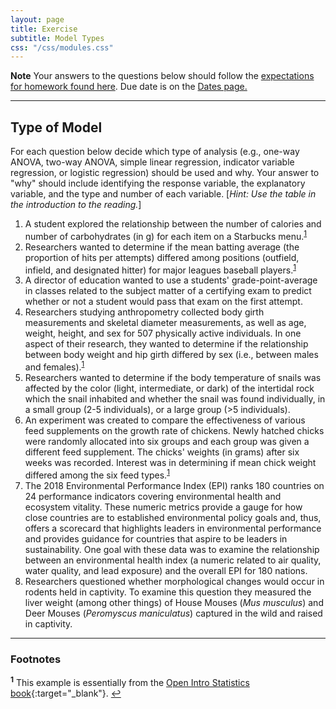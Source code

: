 ```yaml
---
layout: page
title: Exercise
subtitle: Model Types
css: "/css/modules.css"
---
```


<div class="alert alert-warning">
  <strong>Note</strong> Your answers to the questions below should follow the <a href="../../resources/hwformat" target="_blank">expectations for homework found here</a>. Due date is on the <a href="../../resources/Dates-Current" target="_blank">Dates page.</a>
</div>

----

## Type of Model

<div class="alert alert-info">
For each question below decide which type of analysis (e.g., one-way ANOVA, two-way ANOVA, simple linear regression, indicator variable regression, or logistic regression) should be used and why. Your answer to "why" should include identifying the response variable, the explanatory variable, and the type and number of each variable. [<i>Hint: Use the table in the introduction to the reading.</i>]
</div>

1. A student explored the relationship between the number of calories and number of carbohydrates (in g) for each item on a Starbucks menu.<sup id="a1">[1](#f1)</sup>
1. Researchers wanted to determine if the mean batting average (the proportion of hits per attempts) differed among positions (outfield, infield, and designated hitter) for major leagues baseball players.<sup id="a1">[1](#f1)</sup>
1. A director of education wanted to use a students' grade-point-average in classes related to the subject matter of a certifying exam to predict whether or not a student would pass that exam on the first attempt.
1. Researchers studying anthropometry collected body girth measurements and skeletal diameter measurements, as well as age, weight, height, and sex for 507 physically active individuals. In one aspect of their research, they wanted to determine if the relationship between body weight and hip girth differed by sex (i.e., between males and females).<sup id="a1">[1](#f1)</sup>
1. Researchers wanted to determine if the body temperature of snails was affected by the color (light, intermediate, or dark) of the intertidal rock which the snail inhabited and whether the snail was found individually, in a small group (2-5 individuals), or a large group (>5 individuals).
1. An experiment was created to compare the effectiveness of various feed supplements on the growth rate of chickens. Newly hatched chicks were randomly allocated into six groups and each group was given a different feed supplement. The chicks' weights (in grams) after six weeks was recorded. Interest was in determining if mean chick weight differed among the six feed types.<sup id="a1">[1](#f1)</sup>
1. The 2018 Environmental Performance Index (EPI) ranks 180 countries on 24 performance indicators covering environmental health and ecosystem vitality. These numeric metrics provide a gauge for how close countries are to established environmental policy goals and, thus, offers a scorecard that highlights leaders in environmental performance and provides guidance for countries that aspire to be leaders in sustainability. One goal with these data was to examine the relationship between an environmental health index (a numeric related to air quality, water quality, and lead exposure) and the overall EPI for 180 nations.
1. Researchers questioned whether morphological changes would occur in rodents held in captivity. To examine this question they measured the liver weight (among other things) of House Mouses (*Mus musculus*) and Deer Mouses (*Peromyscus maniculatus*) captured in the wild and raised in captivity.

----

### Footnotes

<b id="f1"><sup>1</sup></b> This example is essentially from the [Open Intro Statistics book](http://www.openintro.org/stat/index.php){:target="_blank"}. [↩](#a1)
